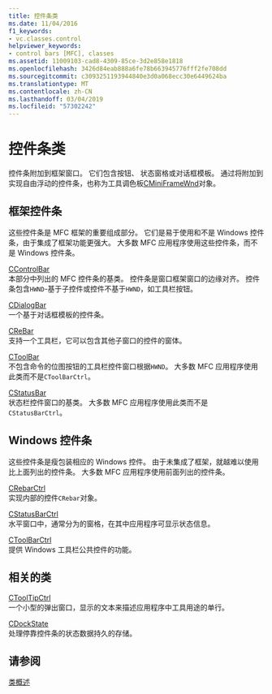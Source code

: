 ```yaml
---
title: 控件条类
ms.date: 11/04/2016
f1_keywords:
- vc.classes.control
helpviewer_keywords:
- control bars [MFC], classes
ms.assetid: 11009103-cad8-4309-85ce-3d2e858e1818
ms.openlocfilehash: 3426d84eab888a6fe78b663945776fff2fe708dd
ms.sourcegitcommit: c3093251193944840e3d0a068ecc30e6449624ba
ms.translationtype: MT
ms.contentlocale: zh-CN
ms.lasthandoff: 03/04/2019
ms.locfileid: "57302242"
---
```

# <a name="control-bar-classes"></a>控件条类

控件条附加到框架窗口。 它们包含按钮、 状态窗格或对话框模板。 通过将附加到实现自由浮动的控件条，也称为工具调色板[CMiniFrameWnd](../mfc/reference/cminiframewnd-class.md)对象。

## <a name="framework-control-bars"></a>框架控件条

这些控件条是 MFC 框架的重要组成部分。 它们是易于使用和不是 Windows 控件条，由于集成了框架功能更强大。 大多数 MFC 应用程序使用这些控件条，而不是 Windows 控件条。

[CControlBar](../mfc/reference/ccontrolbar-class.md)<br/>
本部分中列出的 MFC 控件条的基类。 控件条是窗口框架窗口的边缘对齐。 控件条包含`HWND`-基于子控件或控件不基于`HWND`，如工具栏按钮。

[CDialogBar](../mfc/reference/cdialogbar-class.md)<br/>
一个基于对话框模板的控件条。

[CReBar](../mfc/reference/crebar-class.md)<br/>
支持一个工具栏，它可以包含其他子窗口的控件的窗体。

[CToolBar](../mfc/reference/ctoolbar-class.md)<br/>
不包含命令的位图按钮的工具栏控件窗口根据`HWND`。 大多数 MFC 应用程序使用此类而不是`CToolBarCtrl`。

[CStatusBar](../mfc/reference/cstatusbar-class.md)<br/>
状态栏控件窗口的基类。 大多数 MFC 应用程序使用此类而不是`CStatusBarCtrl`。

## <a name="windows-control-bars"></a>Windows 控件条

这些控件条是瘦包装相应的 Windows 控件。 由于未集成了框架，就越难以使用比上面列出的控件条。 大多数 MFC 应用程序使用前面列出的控件条。

[CRebarCtrl](../mfc/reference/crebarctrl-class.md)<br/>
实现内部的控件`CRebar`对象。

[CStatusBarCtrl](../mfc/reference/cstatusbarctrl-class.md)<br/>
水平窗口中，通常分为的窗格，在其中应用程序可显示状态信息。

[CToolBarCtrl](../mfc/reference/ctoolbarctrl-class.md)<br/>
提供 Windows 工具栏公共控件的功能。

## <a name="related-classes"></a>相关的类

[CToolTipCtrl](../mfc/reference/ctooltipctrl-class.md)<br/>
一个小型的弹出窗口，显示的文本来描述应用程序中工具用途的单行。

[CDockState](../mfc/reference/cdockstate-class.md)<br/>
处理停靠控件条的状态数据持久的存储。

## <a name="see-also"></a>请参阅

[类概述](../mfc/class-library-overview.md)
